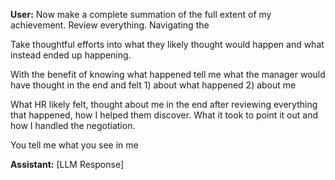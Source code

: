 **User:**
Now make a complete summation of the full extent of my achievement. Review everything. Navigating the

Take thoughtful efforts into what they likely thought would happen and what instead ended up happening. 

With the benefit of knowing what happened tell me what the manager would have thought in the end and felt 1) about what happened 2) about me 

What HR likely felt, thought about me in the end after reviewing everything that happened, how I helped them discover. What it took to point it out and how I handled the negotiation. 

You tell me what you see in me

**Assistant:**
[LLM Response]

